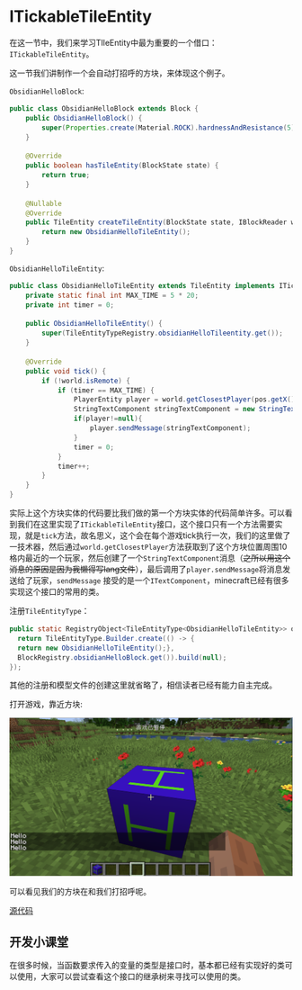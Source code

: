# ITickableTileEntity

在这一节中，我们来学习TIleEntity中最为重要的一个借口：`ITickableTileEntity`。

这一节我们讲制作一个会自动打招呼的方块，来体现这个例子。

`ObsidianHelloBlock`:

```java
public class ObsidianHelloBlock extends Block {
    public ObsidianHelloBlock() {
        super(Properties.create(Material.ROCK).hardnessAndResistance(5));
    }

    @Override
    public boolean hasTileEntity(BlockState state) {
        return true;
    }

    @Nullable
    @Override
    public TileEntity createTileEntity(BlockState state, IBlockReader world) {
        return new ObsidianHelloTileEntity();
    }
}
```

`ObsidianHelloTileEntity`:

```java
public class ObsidianHelloTileEntity extends TileEntity implements ITickableTileEntity {
    private static final int MAX_TIME = 5 * 20;
    private int timer = 0;

    public ObsidianHelloTileEntity() {
        super(TileEntityTypeRegistry.obsidianHelloTileentity.get());
    }

    @Override
    public void tick() {
        if (!world.isRemote) {
            if (timer == MAX_TIME) {
                PlayerEntity player = world.getClosestPlayer(pos.getX(), pos.getY(), pos.getZ(), 10, false);
                StringTextComponent stringTextComponent = new StringTextComponent("Hello");
                if(player!=null){
                    player.sendMessage(stringTextComponent);
                }
                timer = 0;
            }
            timer++;
        }
    }
}
```

实际上这个方块实体的代码要比我们做的第一个方块实体的代码简单许多。可以看到我们在这里实现了`ITickableTileEntity`接口，这个接口只有一个方法需要实现，就是`tick`方法，故名思义，这个会在每个游戏tick执行一次，我们的这里做了一技术器，然后通过`world.getClosestPlayer`方法获取到了这个方块位置周围10格内最近的一个玩家，然后创建了一个`StringTextComponent`消息（~~之所以用这个消息的原因是因为我懒得写lang文件~~），最后调用了`player.sendMessage`将消息发送给了玩家，`sendMessage` 接受的是一个`ITextComponent`，minecraft已经有很多实现这个接口的常用的类。

注册`TileEntityType`：

```java
public static RegistryObject<TileEntityType<ObsidianHelloTileEntity>> obsidianHelloTileentity = TILE_ENTITY_TYPE_DEFERRED_REGISTER.register("obsidian_hello_tileentity", () -> {
  return TileEntityType.Builder.create(() -> {
  return new ObsidianHelloTileEntity();}, 
  BlockRegistry.obsidianHelloBlock.get()).build(null);
});
```

其他的注册和模型文件的创建这里就省略了，相信读者已经有能力自主完成。

打开游戏，靠近方块:

![image-20200429190609373](itickabletileentity.assets/image-20200429190609373.png)

可以看见我们的方块在和我们打招呼呢。

[源代码](https://github.com/FledgeXu/NeutrinoSourceCode/tree/master/src/main/java/com/tutorial/neutrino/tickabletileentity)

## 开发小课堂

在很多时候，当函数要求传入的变量的类型是接口时，基本都已经有实现好的类可以使用，大家可以尝试查看这个接口的继承树来寻找可以使用的类。